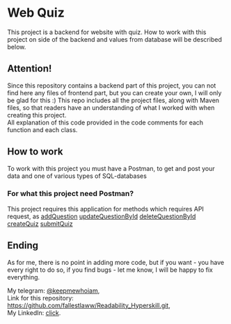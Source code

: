 # Web Quiz

This project is a backend for website with quiz. How to work with this project on side of the backend and values from database will be described below. 

## Attention!
Since this repository contains a backend part of this project, you can not find here any files of frontend part, but you can create your own, I will only be glad for this :)
This repo includes all the project files, along with Maven files, so that readers have an understanding of what I worked with when creating this project.    
All explanation of this code provided in the code comments for each function and each class. 

## How to work 
To work with this project you must have a Postman, to get and post your data and one of various types of SQL-databases

### For what this project need Postman?
This project requires this application for methods which requires API request, as [addQuestion](https://github.com/fallestlaww/WebQuizApplication/blob/main/src/main/java/com/projects/quizapplication/controller/QuestionController.java#L47)
[updateQuestionById](https://github.com/fallestlaww/WebQuizApplication/blob/main/src/main/java/com/projects/quizapplication/controller/QuestionController.java#L59)
[deleteQuestionById](https://github.com/fallestlaww/WebQuizApplication/blob/main/src/main/java/com/projects/quizapplication/controller/QuestionController.java#L70)
[createQuiz](https://github.com/fallestlaww/WebQuizApplication/blob/main/src/main/java/com/projects/quizapplication/controller/QuizController.java#L30)
[submitQuiz](https://github.com/fallestlaww/WebQuizApplication/blob/main/src/main/java/com/projects/quizapplication/controller/QuizController.java#L53)


## Ending

As for me, there is no point in adding more code, but if you want - you have every right to do so, if you find bugs - let me know, I will be happy to fix everything.  

My telegram: [@keepmewhoiam](https://t.me/keepmewhoiam),    
Link for this repository: https://github.com/fallestlaww/Readability_Hyperskill.git,      
My LinkedIn: [click](https://www.linkedin.com/in/pavlo-svitenko-a167152bb/).    
